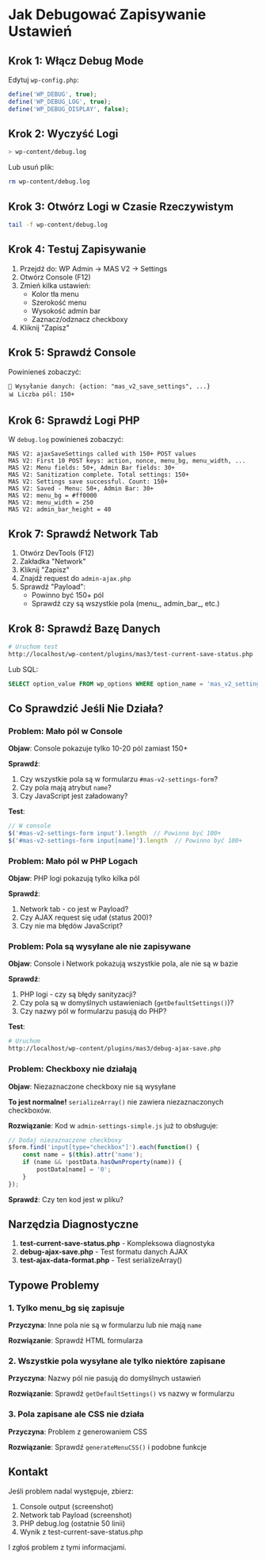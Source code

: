 # Jak Debugować Zapisywanie Ustawień

## Krok 1: Włącz Debug Mode

Edytuj `wp-config.php`:

```php
define('WP_DEBUG', true);
define('WP_DEBUG_LOG', true);
define('WP_DEBUG_DISPLAY', false);
```

## Krok 2: Wyczyść Logi

```bash
> wp-content/debug.log
```

Lub usuń plik:
```bash
rm wp-content/debug.log
```

## Krok 3: Otwórz Logi w Czasie Rzeczywistym

```bash
tail -f wp-content/debug.log
```

## Krok 4: Testuj Zapisywanie

1. Przejdź do: WP Admin → MAS V2 → Settings
2. Otwórz Console (F12)
3. Zmień kilka ustawień:
   - Kolor tła menu
   - Szerokość menu
   - Wysokość admin bar
   - Zaznacz/odznacz checkboxy
4. Kliknij "Zapisz"

## Krok 5: Sprawdź Console

Powinieneś zobaczyć:
```
🚀 Wysyłanie danych: {action: "mas_v2_save_settings", ...}
📊 Liczba pól: 150+
```

## Krok 6: Sprawdź Logi PHP

W `debug.log` powinieneś zobaczyć:
```
MAS V2: ajaxSaveSettings called with 150+ POST values
MAS V2: First 10 POST keys: action, nonce, menu_bg, menu_width, ...
MAS V2: Menu fields: 50+, Admin Bar fields: 30+
MAS V2: Sanitization complete. Total settings: 150+
MAS V2: Settings save successful. Count: 150+
MAS V2: Saved - Menu: 50+, Admin Bar: 30+
MAS V2: menu_bg = #ff0000
MAS V2: menu_width = 250
MAS V2: admin_bar_height = 40
```

## Krok 7: Sprawdź Network Tab

1. Otwórz DevTools (F12)
2. Zakładka "Network"
3. Kliknij "Zapisz"
4. Znajdź request do `admin-ajax.php`
5. Sprawdź "Payload":
   - Powinno być 150+ pól
   - Sprawdź czy są wszystkie pola (menu_, admin_bar_, etc.)

## Krok 8: Sprawdź Bazę Danych

```bash
# Uruchom test
http://localhost/wp-content/plugins/mas3/test-current-save-status.php
```

Lub SQL:
```sql
SELECT option_value FROM wp_options WHERE option_name = 'mas_v2_settings';
```

## Co Sprawdzić Jeśli Nie Działa?

### Problem: Mało pól w Console
**Objaw**: Console pokazuje tylko 10-20 pól zamiast 150+

**Sprawdź**:
1. Czy wszystkie pola są w formularzu `#mas-v2-settings-form`?
2. Czy pola mają atrybut `name`?
3. Czy JavaScript jest załadowany?

**Test**:
```javascript
// W console
$('#mas-v2-settings-form input').length  // Powinno być 100+
$('#mas-v2-settings-form input[name]').length  // Powinno być 100+
```

### Problem: Mało pól w PHP Logach
**Objaw**: PHP logi pokazują tylko kilka pól

**Sprawdź**:
1. Network tab - co jest w Payload?
2. Czy AJAX request się udał (status 200)?
3. Czy nie ma błędów JavaScript?

### Problem: Pola są wysyłane ale nie zapisywane
**Objaw**: Console i Network pokazują wszystkie pola, ale nie są w bazie

**Sprawdź**:
1. PHP logi - czy są błędy sanityzacji?
2. Czy pola są w domyślnych ustawieniach (`getDefaultSettings()`)?
3. Czy nazwy pól w formularzu pasują do PHP?

**Test**:
```bash
# Uruchom
http://localhost/wp-content/plugins/mas3/debug-ajax-save.php
```

### Problem: Checkboxy nie działają
**Objaw**: Niezaznaczone checkboxy nie są wysyłane

**To jest normalne!** `serializeArray()` nie zawiera niezaznaczonych checkboxów.

**Rozwiązanie**: Kod w `admin-settings-simple.js` już to obsługuje:
```javascript
// Dodaj niezaznaczone checkboxy
$form.find('input[type="checkbox"]').each(function() {
    const name = $(this).attr('name');
    if (name && !postData.hasOwnProperty(name)) {
        postData[name] = '0';
    }
});
```

**Sprawdź**: Czy ten kod jest w pliku?

## Narzędzia Diagnostyczne

1. **test-current-save-status.php** - Kompleksowa diagnostyka
2. **debug-ajax-save.php** - Test formatu danych AJAX
3. **test-ajax-data-format.php** - Test serializeArray()

## Typowe Problemy

### 1. Tylko menu_bg się zapisuje
**Przyczyna**: Inne pola nie są w formularzu lub nie mają `name`

**Rozwiązanie**: Sprawdź HTML formularza

### 2. Wszystkie pola wysyłane ale tylko niektóre zapisane
**Przyczyna**: Nazwy pól nie pasują do domyślnych ustawień

**Rozwiązanie**: Sprawdź `getDefaultSettings()` vs nazwy w formularzu

### 3. Pola zapisane ale CSS nie działa
**Przyczyna**: Problem z generowaniem CSS

**Rozwiązanie**: Sprawdź `generateMenuCSS()` i podobne funkcje

## Kontakt

Jeśli problem nadal występuje, zbierz:
1. Console output (screenshot)
2. Network tab Payload (screenshot)
3. PHP debug.log (ostatnie 50 linii)
4. Wynik z test-current-save-status.php

I zgłoś problem z tymi informacjami.
